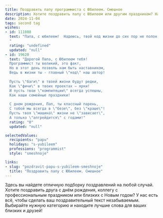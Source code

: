 ```yaml
---
title: Поздравить папу программиста с Юбилеем. Смешное
description: Хотите поздравить папу с Юбилеем или другим праздником? Наш ИИ создаст незабываемое поздравление, а вы обязательно выделитесь среди других.  
date: 2024-11-04
tags: second tag
wishes:
- id: 111808
  text: "Папа, с юбилеем!  Надеюсь, твой код жизни до сих пор не полон багов, и система работает без сбоев (по крайней мере, пока ты не ушёл на пенсию и не начал искать баги в моей жизни).  Желаю тебе море гигабайтов счастья, терабайты здоровья и петабайты удачи! Пусть твоя жизнь будет стабильной, как операционка после десятого обновления, а настроение — всегда на уровне \"компьютерная игра пройдена на 100%\".
  "
  rating: "undefined"
  updated: "null"
- id: 19620
  text: "Дорогой Папа, с Юбилеем тебя!
  Программист ты великий, это факт,
  Но в этот день позволь нам быть наставником,
  Ведь в жизни ты - главный \"код\" наш автор!
  
  Пусть \"баги\" в твоей жизни будут редки,
  Как \"фичи\" в твоих проектах – ярки!
  И пусть твои \"компиляции\" всегда успешны,
  Как наши семейные праздники!
  
  С днем рождения, Пап, ты классный парень,
  С тобой мы всегда в \"безе\", без \"краше\"!
  Пусть твоя \"машина\" жизни не \"зависает\",
  А только \"апгрейдится\" с годами!"
  rating: "0"
  updated: "null"

selectedValues:
  recipients: "papu"
  holidays: "s-yubileem"
  professions: "programmist"
  style: "smeshnoje"

links:
- slug: "pozdravit-papu-s-yubileem-smeshnoje"
  title: "Поздравить папу с Юбилеем. Смешное"
---
```


Здесь вы найдете отличную подборку поздравлений на любой случай. 
Хотите поздравить друга с днём рождения, коллегу с профессиональным праздником или близких с Новым годом? У нас есть всё, чтобы сделать ваш поздравительный текст незабываемым. Выбирайте нужную категорию и находите лучшие слова для ваших близких и друзей!
